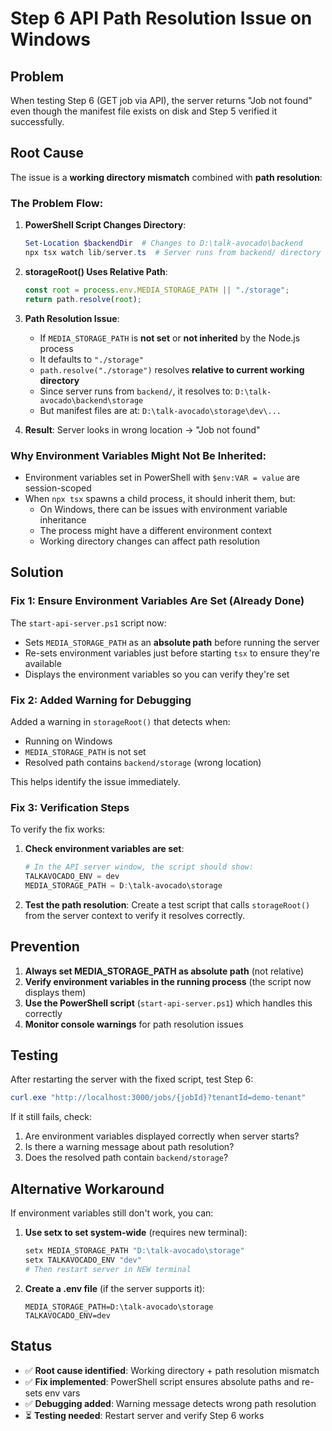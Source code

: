 # Step 6 API Path Resolution Issue on Windows

## Problem

When testing Step 6 (GET job via API), the server returns "Job not found" even though the manifest file exists on disk and Step 5 verified it successfully.

## Root Cause

The issue is a **working directory mismatch** combined with **path resolution**:

### The Problem Flow:

1. **PowerShell Script Changes Directory**:
   ```powershell
   Set-Location $backendDir  # Changes to D:\talk-avocado\backend
   npx tsx watch lib/server.ts  # Server runs from backend/ directory
   ```

2. **storageRoot() Uses Relative Path**:
   ```typescript
   const root = process.env.MEDIA_STORAGE_PATH || "./storage";
   return path.resolve(root);
   ```

3. **Path Resolution Issue**:
   - If `MEDIA_STORAGE_PATH` is **not set** or **not inherited** by the Node.js process
   - It defaults to `"./storage"`
   - `path.resolve("./storage")` resolves **relative to current working directory**
   - Since server runs from `backend/`, it resolves to: `D:\talk-avocado\backend\storage`
   - But manifest files are at: `D:\talk-avocado\storage\dev\...`

4. **Result**: Server looks in wrong location → "Job not found"

### Why Environment Variables Might Not Be Inherited:

- Environment variables set in PowerShell with `$env:VAR = value` are session-scoped
- When `npx tsx` spawns a child process, it should inherit them, but:
  - On Windows, there can be issues with environment variable inheritance
  - The process might have a different environment context
  - Working directory changes can affect path resolution

## Solution

### Fix 1: Ensure Environment Variables Are Set (Already Done)

The `start-api-server.ps1` script now:
- Sets `MEDIA_STORAGE_PATH` as an **absolute path** before running the server
- Re-sets environment variables just before starting `tsx` to ensure they're available
- Displays the environment variables so you can verify they're set

### Fix 2: Added Warning for Debugging

Added a warning in `storageRoot()` that detects when:
- Running on Windows
- `MEDIA_STORAGE_PATH` is not set
- Resolved path contains `backend/storage` (wrong location)

This helps identify the issue immediately.

### Fix 3: Verification Steps

To verify the fix works:

1. **Check environment variables are set**:
   ```powershell
   # In the API server window, the script should show:
   TALKAVOCADO_ENV = dev
   MEDIA_STORAGE_PATH = D:\talk-avocado\storage
   ```

2. **Test the path resolution**:
   Create a test script that calls `storageRoot()` from the server context to verify it resolves correctly.

## Prevention

1. **Always set MEDIA_STORAGE_PATH as absolute path** (not relative)
2. **Verify environment variables in the running process** (the script now displays them)
3. **Use the PowerShell script** (`start-api-server.ps1`) which handles this correctly
4. **Monitor console warnings** for path resolution issues

## Testing

After restarting the server with the fixed script, test Step 6:

```powershell
curl.exe "http://localhost:3000/jobs/{jobId}?tenantId=demo-tenant"
```

If it still fails, check:
1. Are environment variables displayed correctly when server starts?
2. Is there a warning message about path resolution?
3. Does the resolved path contain `backend/storage`?

## Alternative Workaround

If environment variables still don't work, you can:

1. **Use setx to set system-wide** (requires new terminal):
   ```powershell
   setx MEDIA_STORAGE_PATH "D:\talk-avocado\storage"
   setx TALKAVOCADO_ENV "dev"
   # Then restart server in NEW terminal
   ```

2. **Create a .env file** (if the server supports it):
   ```env
   MEDIA_STORAGE_PATH=D:\talk-avocado\storage
   TALKAVOCADO_ENV=dev
   ```

## Status

- ✅ **Root cause identified**: Working directory + path resolution mismatch
- ✅ **Fix implemented**: PowerShell script ensures absolute paths and re-sets env vars
- ✅ **Debugging added**: Warning message detects wrong path resolution
- ⏳ **Testing needed**: Restart server and verify Step 6 works

